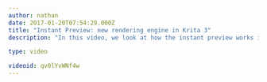 ```yaml
---
author: nathan
date: 2017-01-20T07:54:29.000Z
title: "Instant Preview: new rendering engine in Krita 3"
description: "In this video, we look at how the instant preview works in Krita 3!"

type: video

videoid: qv0lYvWNf4w
---
```


